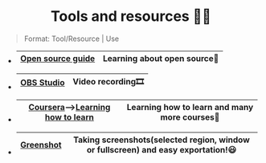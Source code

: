 
 <h1 align="center"> Tools and resources 🧰📑</h1>
 
 > Format: Tool/Resource | Use
            
-  [Open source guide](https://opensource.guide/) | Learning about open source📔
    ---- | ----
 
- [OBS Studio](https://obsproject.com/) | Video recording🎞️
    ---- | ----
 
- [Coursera](https://www.coursera.org/in)-->[Learning how to learn](https://www.coursera.org/learn/learning-how-to-learn) | Learning how to learn and many more courses🤯
   ---- | ----
 
- [Greenshot]() | Taking screenshots(selected region, window or fullscreen) and easy exportation!😃
  ---- | ----

